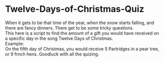 # Twelve-Days-of-Christmas-Quiz
When it gets to be that time of the year, when the snow starts falling,  and there are fancy dinners.  There get to be some tricky questions.
<br>
This here is a script to find the amount of a gift you would have received on a specific day in the song Twelve Days of Christmas.
<br>
Example: <br>
On the fifth day of Christmas,  you would receive 5 Partridges in a pear tree, or 9 frnch hens.
Goodluck with all the quizing.
